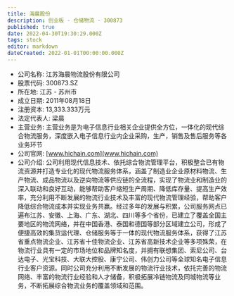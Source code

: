 ```yaml
---
title: 海晨股份
description: 创业板 - 仓储物流 - 300873
published: true
date: 2022-04-30T19:30:29.000Z
tags: stock
editor: markdown
dateCreated: 2022-01-01T00:00:00.000Z
---
```


- 公司名称: 江苏海晨物流股份有限公司
- 股票代码: 300873.SZ
- 所在地: 江苏 - 苏州市
- 成立日期: 2011年08月18日
- 注册资本: 13,333.333万元
- 法定代表人: 梁晨
- 主营业务: 主营业务是为电子信息行业相关企业提供全方位，一体化的现代综合物流服务，深度嵌入电子信息行业内企业采购，生产，销售及售后服务等各业务环节
- 公司官网: [www.hichain.com](www.hichain.com)
- 公司介绍: 公司利用现代信息技术、依托综合物流管理平台，积极整合已有物流资源并打造专业化的现代物流服务体系，涵盖了制造业企业原材料物流、生产物流、成品物流以及逆向物流等供应链的全流程，实现了物流业和制造业的深入联动和良好互动，能够帮助客户缩短生产周期、降低库存量、提高生产效率，充分利用不断发展的物流行业技术及丰富的现代物流管理经验，帮助客户降低综合物流成本并实现业务共赢。经过多年的发展与积累，公司服务网点已遍布江苏、安徽、上海、广东、湖北、四川等多个省份，已建立了覆盖全国主要地区的物流网络，并在中国香港、泰国和德国等部分区域建立公司，形成了便捷高效的集货运代理、仓储服务等于一体的现代物流服务体系，获得了江苏省重点物流企业、江苏省十佳物流企业、江苏省高新技术企业等多项殊荣，在物流行业具有一定的市场地位和品牌知名度，并拥有联想集团、索尼公司、台达电子、光宝科技、大联大控股、康宁公司、伟创力公司等全球知名电子信息行业客户资源。同时公司充分利用不断发展的物流行业技术，依托完善的物流网络、丰富的物流行业经验和人才储备，积极拓展冷链物流及同城物流等业务，不断拓展综合物流业务的覆盖领域和范围。



